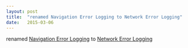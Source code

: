 ```yaml
---
layout: post
title:  "renamed Navigation Error Logging to Network Error Logging"
date:   2015-03-06
---
```


renamed <a href="http://www.w3.org/TR/navigation-error-logging/">Navigation Error Logging</a> to <a href="http://www.w3.org/TR/network-error-logging/">Network Error Logging</a>